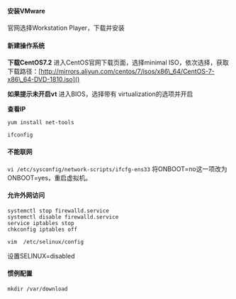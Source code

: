 #### **安装VMware**
官网选择Workstation Player，下载并安装

#### **新建操作系统**
**下载CentOS7.2**
进入CentOS官网下载页面，选择minimal ISO，依次选择，获取下载路径：[http://mirrors.aliyun.com/centos/7/isos/x86\_64/CentOS-7-x86\_64-DVD-1810.iso]()

**如果提示未开启vt**
进入BIOS，选择带有 virtualization的选项并开启

**查看IP**
```
yum install net-tools

ifconfig
```

#### **不能联网**
`vi /etc/sysconfig/network-scripts/ifcfg-ens33`
将ONBOOT=no这一项改为ONBOOT=yes，重启虚拟机。

#### **允许外网访问**
```
systemctl stop firewalld.service
systemctl disable firewalld.service
service iptables stop
chkconfig iptables off

vim  /etc/selinux/config
```
设置SELINUX=disabled

#### **惯例配置**
`mkdir /var/download`